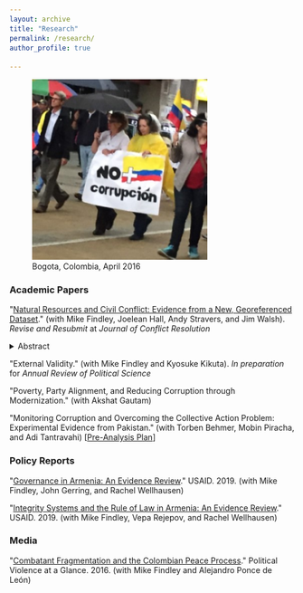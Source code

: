 ```yaml
---
layout: archive
title: "Research"
permalink: /research/
author_profile: true
  
---
```


<figure style="width: 310px" class="align-right">
  <img src="/images/corruption_colombia.jpg" alt="" />
  <figcaption>Bogota, Colombia, April 2016</figcaption>
</figure>

### Academic Papers

"[Natural Resources and Civil Conflict: Evidence from a New, Georeferenced Dataset](https://mikedenly.com/files/DFHSW_Natural_Resources_Civil_Conflict-Evidence_New_Georeferenced_Dataset_May232019.pdf)." (with Mike Findley, Joelean Hall, Andy Stravers, and Jim Walsh). *Revise and Resubmit* at *Journal of Conflict Resolution* 
<span> &nbsp; &nbsp; &nbsp; &nbsp; </span>  <details> 
<summary> Abstract </summary>
<font size="3">
Scholars have long examined the relationship between natural resources and conflict at the country level. More recently, researchers have turned to subnational analyses, using either individual countries or subnational data for a small number of resources in sub-Saharan Africa. We introduce a new sub-national dataset of 192 resources that adds many resource types, locations, countries, and country-specific price data from Africa, the Middle East, Asia, Latin America, and Europe. To demonstrate the value of the new dataset, we examine how conflict incidence varies with the value of the collective set of resources in a given location using world prices. We then introduce new country-specific price data, which are more relevant for conflict dynamics. Since country-specific prices can be endogenous to conflict, we instrument country-specific prices using U.S. and world prices. We find that subnational resource wealth is associated with higher levels of conflict using some specifications, though the results vary widely by data source and world region. Using the instrumental variables strategy lends the strongest support to this positive relationship, but only for African countries.
</font> 
</details>

"External Validity." (with Mike Findley and Kyosuke Kikuta). *In preparation* for *Annual Review of Political Science*

"Poverty, Party Alignment, and Reducing Corruption through Modernization." (with Akshat Gautam)

"Monitoring Corruption and Overcoming the Collective Action Problem: Experimental Evidence from Pakistan." (with Torben Behmer, Mobin Piracha, and Adi Tantravahi) [[Pre-Analysis Plan](https://mikedenly.com//files/DBPT_PAP_Corruption_Pakistan.pdf)]

### Policy Reports 

"[Governance in Armenia: An Evidence Review](https://pdf.usaid.gov/pdf_docs/PA00TNMG.pdf)." USAID. 2019. (with Mike Findley, John Gerring, and Rachel Wellhausen)

"[Integrity Systems and the Rule of Law in Armenia: An Evidence Review](https://pdf.usaid.gov/pdf_docs/PA00TNMJ.pdf)." USAID. 2019. (with Mike Findley, Vepa Rejepov, and Rachel Wellhausen)

### Media

"[Combatant Fragmentation and the Colombian Peace Process](https://politicalviolenceataglance.org/2016/05/09/spoiler-alert-combatant-fragmentation-and-the-colombian-peace-process/)." Political Violence at a Glance. 2016. (with Mike Findley and Alejandro Ponce de León)
